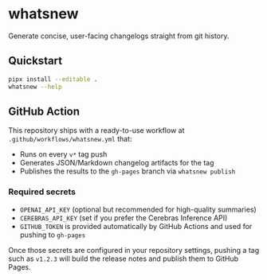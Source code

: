 # whatsnew

Generate concise, user-facing changelogs straight from git history.

## Quickstart

```bash
pipx install --editable .
whatsnew --help
```

## GitHub Action

This repository ships with a ready-to-use workflow at `.github/workflows/whatsnew.yml` that:

- Runs on every `v*` tag push
- Generates JSON/Markdown changelog artifacts for the tag
- Publishes the results to the `gh-pages` branch via `whatsnew publish`

### Required secrets

- `OPENAI_API_KEY` (optional but recommended for high-quality summaries)
- `CEREBRAS_API_KEY` (set if you prefer the Cerebras Inference API)
- `GITHUB_TOKEN` is provided automatically by GitHub Actions and used for pushing to `gh-pages`

Once those secrets are configured in your repository settings, pushing a tag such as `v1.2.3` will build the release notes and publish them to GitHub Pages.
